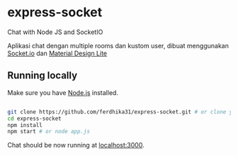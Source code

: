 # express-socket
Chat with Node JS and SocketIO

Aplikasi chat dengan multiple rooms dan kustom user, dibuat menggunakan [Socket.io](http://socket.io/) dan [Material Design Lite](https://getmdl.io/)

## Running locally
Make sure you have [Node.js](http://nodejs.org/) installed.

```sh

git clone https://github.com/ferdhika31/express-socket.git # or clone your own fork
cd express-socket
npm install
npm start # or node app.js
```

Chat should be now running at [localhost:3000](http://localhost:3000/).